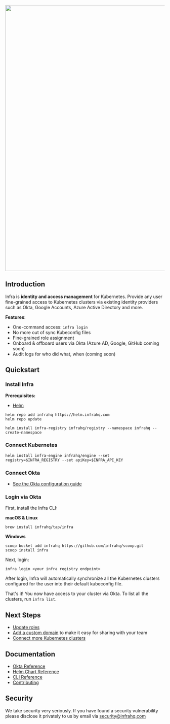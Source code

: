 <p align="center">
  <img src="./docs/images/header.svg" width="838" />
</p>

## Introduction
Infra is **identity and access management** for Kubernetes. Provide any user fine-grained access to Kubernetes clusters via existing identity providers such as Okta, Google Accounts, Azure Active Directory and more.

**Features**:
* One-command access: `infra login`
* No more out of sync Kubeconfig files
* Fine-grained role assignment
* Onboard & offboard users via Okta (Azure AD, Google, GitHub coming soon)
* Audit logs for who did what, when (coming soon)

## Quickstart

### Install Infra

**Prerequisites:**
* [Helm](https://helm.sh/)

```
helm repo add infrahq https://helm.infrahq.com
helm repo update

helm install infra-registry infrahq/registry --namespace infrahq --create-namespace
```

### Connect Kubernetes

```
helm install infra-engine infrahq/engine --set registry=$INFRA_REGISTRY --set apiKey=$INFRA_API_KEY
```

### Connect Okta

* [See the Okta configuration guide](./docs/okta.md)

### Login via Okta

First, install the Infra CLI:

**macOS & Linux**

```
brew install infrahq/tap/infra
```

**Windows**

```
scoop bucket add infrahq https://github.com/infrahq/scoop.git
scoop install infra
```

Next, login:

```
infra login <your infra registry endpoint>
```

After login, Infra will automatically synchronize all the Kubernetes clusters configured for the user into their default kubeconfig file. 

That's it! You now have access to your cluster via Okta. To list all the clusters, run `infra list`.

## Next Steps 
* [Update roles](./docs/permissions.md) 
* [Add a custom domain](./docs/domain.md) to make it easy for sharing with your team 
* [Connect more Kubernetes clusters](./docs/connect.md)


## Documentation
* [Okta Reference](./docs/okta.md)
* [Helm Chart Reference](./docs/helm.md)
* [CLI Reference](./docs/cli.md)
* [Contributing](./docs/contributing.md)

## Security
We take security very seriously. If you have found a security vulnerability please disclose it privately to us by email via [security@infrahq.com](mailto:security@infrahq.com)
